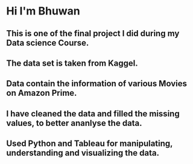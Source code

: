 # Hi I'm Bhuwan
## This is one of the final project I did during my Data science Course.
## The data set is taken from Kaggel.
## Data contain the information of various Movies on Amazon Prime.
## I have cleaned the data and filled the missing values, to better ananlyse the data.
## Used Python and Tableau for manipulating, understanding and visualizing the data.


